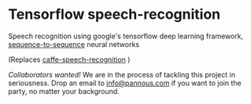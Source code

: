 # Tensorflow speech-recognition
Speech recognition using google's tensorflow deep learning framework, [sequence-to-sequence](https://www.tensorflow.org/versions/master/tutorials/seq2seq/index.html) neural networks

(Replaces [caffe-speech-recognition](https://github.com/pannous/caffe-speech-recognition) )

*Collaborators wanted!* We are in the process of tackling this project in seriousness. Drop an email to info@pannous.com if you want to join the party, no matter your background.
